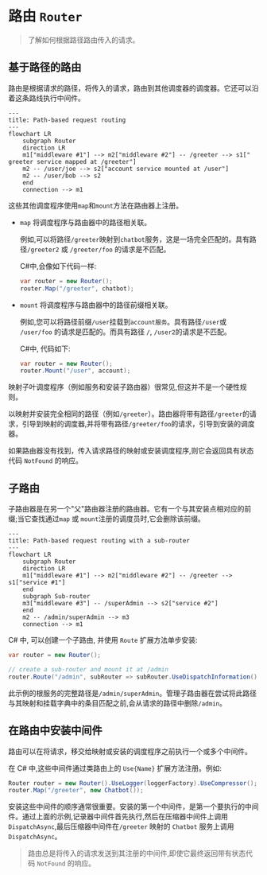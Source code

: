 # 路由 `Router`

> 了解如何根据路径路由传入的请求。

## 基于路径的路由

路由是根据请求的路径，将传入的请求，路由到其他调度器的调度器。它还可以沿着这条路线执行中间件。

```mermaid
---
title: Path-based request routing
---
flowchart LR
    subgraph Router
    direction LR
    m1["middleware #1"] --> m2["middleware #2"] -- /greeter --> s1[" greeter service mapped at /greeter"]
    m2 -- /user/joe --> s2["account service mounted at /user"]
    m2 -- /user/bob --> s2
    end
    connection --> m1
```

这些其他调度程序使用`map`和`mount`方法在路由器上注册。

- `map` 将调度程序与路由器中的路径相关联。

    例如,可以将路径`/greeter`映射到`chatbot`服务，这是一场完全匹配的。具有路径`/greeter2` 或 `/greeter/foo` 的请求是不匹配。

   C#中,会像如下代码一样:

    ```csharp
    var router = new Router();
    router.Map("/greeter", chatbot);
    ```

- `mount` 将调度程序与路由器中的路径前缀相关联。

    例如,您可以将路径前缀`/user`挂载到`account服务`。具有路径`/user`或
    `/user/foo` 的请求是匹配的。而具有路径 `/`, `/user2`的请求是不匹配。
  
     C#中, 代码如下:

    ```csharp
    var router = new Router();
    router.Mount("/user", account);
    ```

映射子叶调度程序（例如服务和安装子路由器）很常见,但这并不是一个硬性规则。

以映射并安装完全相同的路径（例如`/greeter`）。路由器将带有路径`/greeter`的请求，引导到映射的调度器,并将带有路径`/greeter/foo`的请求，引导到安装的调度器。

如果路由器没有找到，传入请求路径的映射或安装调度程序,则它会返回具有状态代码 `NotFound` 的响应。

## 子路由

子路由器是在另一个"父"路由器注册的路由器。它有一个与其安装点相对应的前缀;当它查找通过`map` 或 `mount`注册的调度员时,它会删除该前缀。

```mermaid
---
title: Path-based request routing with a sub-router
---
flowchart LR
    subgraph Router
    direction LR
    m1["middleware #1"] --> m2["middleware #2"] -- /greeter --> s1["service #1"]
    end
    subgraph Sub-router
    m3["middleware #3"] -- /superAdmin --> s2["service #2"]
    end
    m2 -- /admin/superAdmin --> m3
    connection --> m1
```

C# 中, 可以创建一个子路由, 并使用 `Route` 扩展方法单步安装:

```csharp
var router = new Router();

// create a sub-router and mount it at /admin
router.Route("/admin", subRouter => subRouter.UseDispatchInformation().Map("/superAdmin", root));
```

此示例的根服务的完整路径是`/admin/superAdmin`。管理子路由器在尝试将此路径与其映射和挂载字典中的条目匹配之前,会从请求的路径中删除`/admin`。

## 在路由中安装中间件

路由可以在将请求，移交给映射或安装的调度程序之前执行一个或多个中间件。

在 C# 中,这些中间件通过类路由上的 `Use{Name}`  扩展方法注册。例如:

```csharp
Router router = new Router().UseLogger(loggerFactory).UseCompressor();
router.Map("/greeter", new Chatbot());
```

安装这些中间件的顺序通常很重要。安装的第一个中间件，是第一个要执行的中间件。通过上面的示例,记录器中间件首先执行,然后在压缩器中间件上调用 `DispatchAsync`,最后压缩器中间件在`/greeter` 映射的 `Chatbot` 服务上调用 `DispatchAsync`。 

>路由总是将传入的请求发送到其注册的中间件,即使它最终返回带有状态代码 `NotFound` 的响应。

[Router]: csharp:IceRpc.Router
